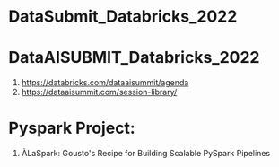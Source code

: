 # DataSubmit_Databricks_2022

# DataAISUBMIT_Databricks_2022
1. https://databricks.com/dataaisummit/agenda
2. https://dataaisummit.com/session-library/



# Pyspark Project:
1. ÀLaSpark: Gousto's Recipe for Building Scalable PySpark Pipelines
